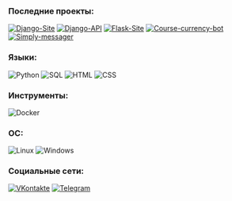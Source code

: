 ### Последние проекты:

[![Django-Site](https://img.shields.io/badge/Django_Site-Open-ffffff?style=flat&logo=Django&labelColor=092E20)](https://github.com/coldcloudgold/Django-Site)
[![Django-API](https://img.shields.io/badge/Django_API-Open-ffffff?style=flat&logo=Django&labelColor=092E20)](https://github.com/coldcloudgold/Django-API)
[![Flask-Site](https://img.shields.io/badge/Flask_site-Open-ffffff?style=flat&logo=Flask&labelColor=000000)](https://github.com/coldcloudgold/Flask-site)
[![Course-currency-bot](https://img.shields.io/badge/Telegram_bot-Open-ffffff?style=flat&logo=Probot&labelColor=26A5E4&logoColor=ffffff)](https://github.com/coldcloudgold/Course-currency-bot)
[![Simply-messager](https://img.shields.io/badge/Desktop_messager-Open-ffffff?style=flat&labelColor=1A73E8)](https://github.com/coldcloudgold/Simply-messager)

### Языки:

![Python](https://img.shields.io/badge/-Python-3776AB?style=flat&logo=Python&logoColor=ffffff)
![SQL](https://img.shields.io/badge/-SQL-003B57?style=flat)
![HTML](https://img.shields.io/badge/-HTML-E34F26?style=flat&logo=HTML5&logoColor=ffffff)
![CSS](https://img.shields.io/badge/-CSS-1572B6?style=flat&logo=CSS3&logoColor=ffffff)

### Инструменты:

![Docker](https://img.shields.io/badge/-Docker-2496ED?style=flat&logo=Docker&logoColor=ffffff)

### ОС:

![Linux](https://img.shields.io/badge/-Linux-E95420?style=flat&logo=Ubuntu&logoColor=ffffff)
![Windows](https://img.shields.io/badge/-Windows-0078D6?style=flat&logo=Winodws&logoColor=ffffff)

### Социальные сети:

[![VKontakte](https://img.shields.io/badge/-VK-4680C2?style=flat&logo=VK&logoColor=ffffff)](https://vk.com/cold_cloud_gold)
[![Telegram](https://img.shields.io/badge/-Telegram-26A5E4?style=flat&logo=Telegram&logoColor=ffffff)](https://t.me/Octave_Parango)
